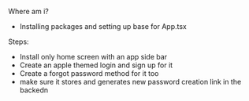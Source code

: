 Where am i?

- Installing packages and setting up base for App.tsx


Steps:

- Install only home screen with an app side bar
- Create an apple themed login and sign up for it
- Create a forgot password method for it too
- make sure it stores and generates new password creation link in the backedn